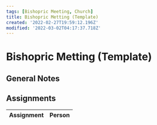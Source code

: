 ```yaml
---
tags: [Bishopric Meeting, Church]
title: Bishopric Metting (Template)
created: '2022-02-27T19:59:12.196Z'
modified: '2022-03-02T04:17:37.718Z'
---
```


# Bishopric Metting (Template)

## General Notes

## Assignments

| Assignment | Person |
|-|-|
